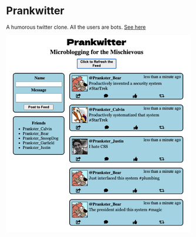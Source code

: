 # Prankwitter
A humorous twitter clone. All the users are bots. [See here](https://tn423.github.io/Prankwitter/)

  ![](Screenshot.png)

